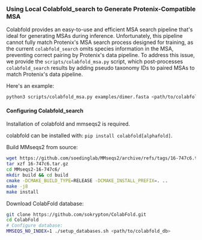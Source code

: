 ### Using Local Colabfold_search to Generate Protenix-Compatible MSA

Colabfold provides an easy-to-use and efficient MSA search pipeline that's ideal for generating MSAs during inference. Unfortunately, this pipeline cannot fully match Protenix's MSA search process designed for training, as the current `colabfold_search` omits species information in the MSA, preventing correct pairing by Protenix's data pipeline. To address this issue, we provide the `scripts/colabfold_msa.py` script, which post-processes `colabfold_search` results by adding pseudo taxonomy IDs to paired MSAs to match Protenix's data pipeline.

Here's an example:
```bash
python3 scripts/colabfold_msa.py examples/dimer.fasta <path/to/colabfold_db> dimer_colabfold_msa --db1 uniref30_2103_db --db3 colabfold_envdb_202108_db --mmseqs_path <path/to/mmseqs> 
```

#### Configuring Colabfold_search
Installation of colabfold and mmseqs2 is required.

colabfold can be installed with: `pip install colabfold[alphafold]`. 

Build MMseqs2 from source:

```bash
wget https://github.com/soedinglab/MMseqs2/archive/refs/tags/16-747c6.tar.gz
tar xzf 16-747c6.tar.gz 
cd MMseqs2-16-747c6/
mkdir build && cd build
cmake -DCMAKE_BUILD_TYPE=RELEASE -DCMAKE_INSTALL_PREFIX=. ..
make -j8
make install
```

Download ColabFold database:
```bash
git clone https://github.com/sokrypton/ColabFold.git
cd ColabFold
# Configure database:
MMSEQS_NO_INDEX=1 ./setup_databases.sh <path/to/colabfold_db>
```